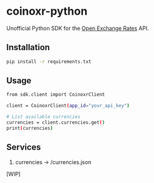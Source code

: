 # coinoxr-python

Unofficial Python SDK for the [Open Exchange Rates](https://openexchangerates.org/) API.

## Installation

```bash
pip install -r requirements.txt
```

## Usage

```bash
from sdk.client import CoinoxrClient

client = CoinoxrClient(app_id="your_api_key")

# List available currencies
currencies = client.currencies.get()
print(currencies)
```

## Services

1. currencies -> /currencies.json

[WIP]